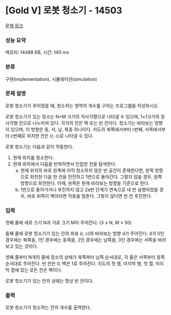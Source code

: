 # [Gold V] 로봇 청소기 - 14503 

[문제 링크](https://www.acmicpc.net/problem/14503) 

### 성능 요약

메모리: 14488 KB, 시간: 140 ms

### 분류

구현(implementation), 시뮬레이션(simulation)

### 문제 설명

<p>로봇 청소기가 주어졌을 때, 청소하는 영역의 개수를 구하는 프로그램을 작성하시오.</p>

<p>로봇 청소기가 있는 장소는 N×M 크기의 직사각형으로 나타낼 수 있으며, 1×1크기의 정사각형 칸으로 나누어져 있다. 각각의 칸은 벽 또는 빈 칸이다. 청소기는 바라보는 방향이 있으며, 이 방향은 동, 서, 남, 북중 하나이다. 지도의 북쪽에서부터 r번째, 서쪽에서부터 c번째로 위치한 칸은 (r, c)로 나타낼 수 있다.</p>

<p>로봇 청소기는 다음과 같이 작동한다.</p>

<ol>
	<li>현재 위치를 청소한다.</li>
	<li>현재 위치에서 다음을 반복하면서 인접한 칸을 탐색한다.
	<ol style="list-style-type:lower-alpha;">
		<li>현재 위치의 바로 왼쪽에 아직 청소하지 않은 빈 공간이 존재한다면, 왼쪽 방향으로 회전한 다음 한 칸을 전진하고 1번으로 돌아간다. 그렇지 않을 경우, 왼쪽 방향으로 회전한다. 이때, 왼쪽은 현재 바라보는 방향을 기준으로 한다.</li>
		<li>1번으로 돌아가거나 후진하지 않고 2a번 단계가 연속으로 네 번 실행되었을 경우, 바로 뒤쪽이 벽이라면 작동을 멈춘다. 그렇지 않다면 한 칸 후진한다.</li>
	</ol>
	</li>
</ol>

### 입력 

 <p>첫째 줄에 세로 크기 N과 가로 크기 M이 주어진다. (3 ≤ N, M ≤ 50)</p>

<p>둘째 줄에 로봇 청소기가 있는 칸의 좌표 (r, c)와 바라보는 방향 d가 주어진다. d가 0인 경우에는 북쪽을, 1인 경우에는 동쪽을, 2인 경우에는 남쪽을, 3인 경우에는 서쪽을 바라보고 있는 것이다.</p>

<p>셋째 줄부터 N개의 줄에 장소의 상태가 북쪽부터 남쪽 순서대로, 각 줄은 서쪽부터 동쪽 순서대로 주어진다. 빈 칸은 0, 벽은 1로 주어진다. 지도의 첫 행, 마지막 행, 첫 열, 마지막 열에 있는 모든 칸은 벽이다.</p>

<p>로봇 청소기가 있는 칸의 상태는 항상 빈 칸이다.</p>

### 출력 

 <p>로봇 청소기가 청소하는 칸의 개수를 출력한다.</p>

